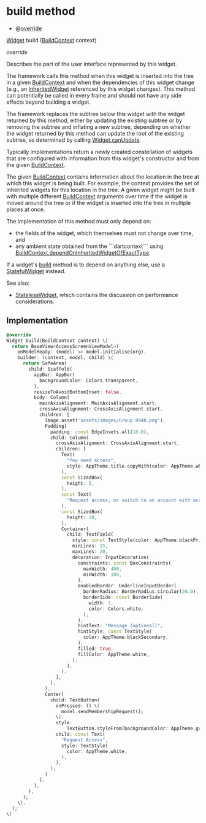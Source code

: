 


# build method







- @[override](https://api.flutter.dev/flutter/dart-core/override-constant.html)

[Widget](https://api.flutter.dev/flutter/widgets/Widget-class.html) build
([BuildContext](https://api.flutter.dev/flutter/widgets/BuildContext-class.html) context)

_<span class="feature">override</span>_



<p>Describes the part of the user interface represented by this widget.</p>
<p>The framework calls this method when this widget is inserted into the tree
in a given <a href="https://api.flutter.dev/flutter/widgets/BuildContext-class.html">BuildContext</a> and when the dependencies of this widget change
(e.g., an <a href="https://api.flutter.dev/flutter/widgets/InheritedWidget-class.html">InheritedWidget</a> referenced by this widget changes). This
method can potentially be called in every frame and should not have any side
effects beyond building a widget.</p>
<p>The framework replaces the subtree below this widget with the widget
returned by this method, either by updating the existing subtree or by
removing the subtree and inflating a new subtree, depending on whether the
widget returned by this method can update the root of the existing
subtree, as determined by calling <a href="https://api.flutter.dev/flutter/widgets/Widget/canUpdate.html">Widget.canUpdate</a>.</p>
<p>Typically implementations return a newly created constellation of widgets
that are configured with information from this widget's constructor and
from the given <a href="https://api.flutter.dev/flutter/widgets/BuildContext-class.html">BuildContext</a>.</p>
<p>The given <a href="https://api.flutter.dev/flutter/widgets/BuildContext-class.html">BuildContext</a> contains information about the location in the
tree at which this widget is being built. For example, the context
provides the set of inherited widgets for this location in the tree. A
given widget might be built with multiple different <a href="https://api.flutter.dev/flutter/widgets/BuildContext-class.html">BuildContext</a>
arguments over time if the widget is moved around the tree or if the
widget is inserted into the tree in multiple places at once.</p>
<p>The implementation of this method must only depend on:</p>
<ul>
<li>the fields of the widget, which themselves must not change over time,
and</li>
<li>any ambient state obtained from the ```dartcontext``` using
<a href="https://api.flutter.dev/flutter/widgets/BuildContext/dependOnInheritedWidgetOfExactType.html">BuildContext.dependOnInheritedWidgetOfExactType</a>.</li>
</ul>
<p>If a widget's <a href="../../views_after_auth_screens_join_org_after_auth_access_request_screen/SendAccessRequest/build.md">build</a> method is to depend on anything else, use a
<a href="https://api.flutter.dev/flutter/widgets/StatefulWidget-class.html">StatefulWidget</a> instead.</p>
<p>See also:</p>
<ul>
<li><a href="https://api.flutter.dev/flutter/widgets/StatelessWidget-class.html">StatelessWidget</a>, which contains the discussion on performance considerations.</li>
</ul>



## Implementation

```dart
@override
Widget build(BuildContext context) \{
  return BaseView<AccessScreenViewModel>(
    onModelReady: (model) => model.initialise(org),
    builder: (context, model, child) \{
      return SafeArea(
        child: Scaffold(
          appBar: AppBar(
            backgroundColor: Colors.transparent,
          ),
          resizeToAvoidBottomInset: false,
          body: Column(
            mainAxisAlignment: MainAxisAlignment.start,
            crossAxisAlignment: CrossAxisAlignment.start,
            children: [
              Image.asset('assets/images/Group 8948.png'),
              Padding(
                padding: const EdgeInsets.all(16.0),
                child: Column(
                  crossAxisAlignment: CrossAxisAlignment.start,
                  children: [
                    Text(
                      "You need access",
                      style: AppTheme.title.copyWith(color: AppTheme.white),
                    ),
                    const SizedBox(
                      height: 5,
                    ),
                    const Text(
                      "Request access, or switch to an account with access",
                    ),
                    const SizedBox(
                      height: 20,
                    ),
                    Container(
                      child: TextField(
                        style: const TextStyle(color: AppTheme.blackPrimary),
                        minLines: 15,
                        maxLines: 20,
                        decoration: InputDecoration(
                          constraints: const BoxConstraints(
                            maxWidth: 400,
                            minWidth: 100,
                          ),
                          enabledBorder: UnderlineInputBorder(
                            borderRadius: BorderRadius.circular(20.0),
                            borderSide: const BorderSide(
                              width: 3,
                              color: Colors.white,
                            ),
                          ),
                          hintText: "Message (optional)",
                          hintStyle: const TextStyle(
                            color: AppTheme.blackSecondary,
                          ),
                          filled: true,
                          fillColor: AppTheme.white,
                        ),
                      ),
                    ),
                  ],
                ),
              ),
              Center(
                child: TextButton(
                  onPressed: () \{
                    model.sendMembershipRequest();
                  \},
                  style:
                      TextButton.styleFrom(backgroundColor: AppTheme.green),
                  child: const Text(
                    "Request Access",
                    style: TextStyle(
                      color: AppTheme.white,
                    ),
                  ),
                ),
              )
            ],
          ),
        ),
      );
    \},
  );
\}
```







